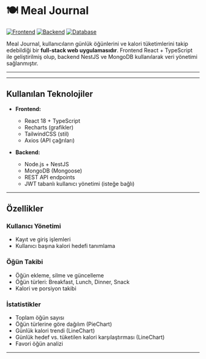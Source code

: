 # 🍽️ Meal Journal

[![Frontend](https://img.shields.io/badge/Frontend-React-blue)](https://reactjs.org/)
[![Backend](https://img.shields.io/badge/Backend-NestJS-red)](https://nestjs.com/)
[![Database](https://img.shields.io/badge/Database-MongoDB-brightgreen)](https://www.mongodb.com/)

Meal Journal, kullanıcıların günlük öğünlerini ve kalori tüketimlerini takip edebildiği bir **full-stack web uygulamasıdır**. Frontend React + TypeScript ile geliştirilmiş olup, backend NestJS ve MongoDB kullanılarak veri yönetimi sağlanmıştır.

---


---

##  Kullanılan Teknolojiler

- **Frontend:**
  - React 18 + TypeScript
  - Recharts (grafikler)
  - TailwindCSS (stil)
  - Axios (API çağrıları)

- **Backend:**
  - Node.js + NestJS
  - MongoDB (Mongoose)
  - REST API endpoints
  - JWT tabanlı kullanıcı yönetimi (isteğe bağlı)

---

##  Özellikler

### Kullanıcı Yönetimi
- Kayıt ve giriş işlemleri
- Kullanıcı başına kalori hedefi tanımlama

### Öğün Takibi
- Öğün ekleme, silme ve güncelleme
- Öğün türleri: Breakfast, Lunch, Dinner, Snack
- Kalori ve porsiyon takibi

### İstatistikler
- Toplam öğün sayısı
- Öğün türlerine göre dağılım (PieChart)
- Günlük kalori trendi (LineChart)
- Günlük hedef vs. tüketilen kalori karşılaştırması (LineChart)
- Favori öğün analizi

---



